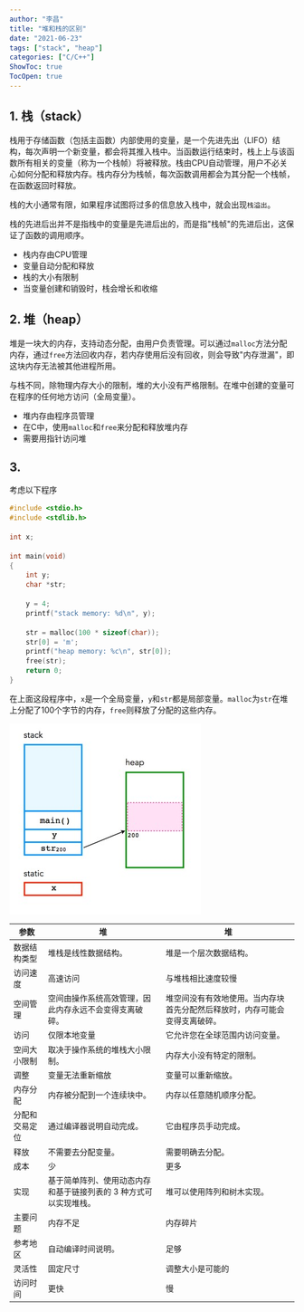 ```yaml
---
author: "李昌"
title: "堆和栈的区别"
date: "2021-06-23"
tags: ["stack", "heap"]
categories: ["C/C++"]
ShowToc: true
TocOpen: true
---
```


## 1. 栈（stack）
栈用于存储函数（包括主函数）内部使用的变量，是一个先进先出（LIFO）结构，每次声明一个新变量，都会将其推入栈中。当函数运行结束时，栈上上与该函数所有相关的变量（称为一个栈帧）将被释放。栈由CPU自动管理，用户不必关心如何分配和释放内存。栈内存分为栈帧，每次函数调用都会为其分配一个栈帧，在函数返回时释放。

栈的大小通常有限，如果程序试图将过多的信息放入栈中，就会出现`栈溢出`。

栈的先进后出并不是指栈中的变量是先进后出的，而是指"栈帧"的先进后出，这保证了函数的调用顺序。

- 栈内存由CPU管理
- 变量自动分配和释放
- 栈的大小有限制
- 当变量创建和销毁时，栈会增长和收缩

## 2. 堆（heap）
堆是一块大的内存，支持动态分配，由用户负责管理。可以通过`malloc`方法分配内存，通过`free`方法回收内存，若内存使用后没有回收，则会导致"内存泄漏"，即这块内存无法被其他进程所用。

与栈不同，除物理内存大小的限制，堆的大小没有严格限制。在堆中创建的变量可在程序的任何地方访问（全局变量）。

- 堆内存由程序员管理
- 在C中，使用`malloc`和`free`来分配和释放堆内存
- 需要用指针访问堆

## 3. 
考虑以下程序
```c
#include <stdio.h>
#include <stdlib.h>

int x;          

int main(void) 
{
    int y;   
    char *str; 

    y = 4;
    printf("stack memory: %d\n", y);

    str = malloc(100 * sizeof(char)); 
    str[0] = 'm';
    printf("heap memory: %c\n", str[0]); 
    free(str);         
    return 0;
}
```
在上面这段程序中，`x`是一个全局变量，`y`和`str`都是局部变量。`malloc`为`str`在堆上分配了100个字节的内存，`free`则释放了分配的这些内存。

![20210623153015](https://raw.githubusercontent.com/lich-Img/blogImg/master/img20210623153015.png)

| 参数           | 堆                                                                | 堆                                                                         |
| -------------- | ----------------------------------------------------------------- | -------------------------------------------------------------------------- |
| 数据结构类型   | 堆栈是线性数据结构。                                              | 堆是一个层次数据结构。                                                     |
| 访问速度       | 高速访问                                                          | 与堆栈相比速度较慢                                                         |
| 空间管理       | 空间由操作系统高效管理，因此内存永远不会变得支离破碎。            | 堆空间没有有效地使用。当内存块首先分配然后释放时，内存可能会变得支离破碎。 |
| 访问           | 仅限本地变量                                                      | 它允许您在全球范围内访问变量。                                             |
| 空间大小限制   | 取决于操作系统的堆栈大小限制。                                    | 内存大小没有特定的限制。                                                   |
| 调整           | 变量无法重新缩放                                                  | 变量可以重新缩放。                                                         |
| 内存分配       | 内存被分配到一个连续块中。                                        | 内存以任意随机顺序分配。                                                   |
| 分配和交易定位 | 通过编译器说明自动完成。                                          | 它由程序员手动完成。                                                       |
| 释放           | 不需要去分配变量。                                                | 需要明确去分配。                                                           |
| 成本           | 少                                                                | 更多                                                                       |
| 实现           | 基于简单阵列、使用动态内存和基于链接列表的 3 种方式可以实现堆栈。 | 堆可以使用阵列和树木实现。                                                 |
| 主要问题       | 内存不足                                                          | 内存碎片                                                                   |
| 参考地区       | 自动编译时间说明。                                                | 足够                                                                       |
| 灵活性         | 固定尺寸                                                          | 调整大小是可能的                                                           |
| 访问时间       | 更快                                                              | 慢                                                                         |